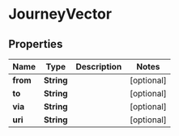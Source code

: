 
# JourneyVector

## Properties
Name | Type | Description | Notes
------------ | ------------- | ------------- | -------------
**from** | **String** |  |  [optional]
**to** | **String** |  |  [optional]
**via** | **String** |  |  [optional]
**uri** | **String** |  |  [optional]



